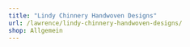 ```yaml
---
title: "Lindy Chinnery Handwoven Designs"
url: /lawrence/lindy-chinnery-handwoven-designs/
shop: Allgemein
---
```

